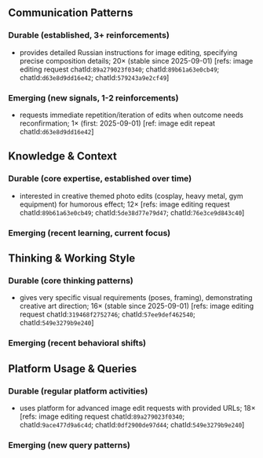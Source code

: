 ## Communication Patterns
### Durable (established, 3+ reinforcements)
- provides detailed Russian instructions for image editing, specifying precise composition details; 20× (stable since 2025-09-01) [refs: image editing request chatId:`89a279023f0340`; chatId:`89b61a63e0cb49`; chatId:`d63e8d9dd16e42`; chatId:`579243a9e2cf49`]

### Emerging (new signals, 1-2 reinforcements)
- requests immediate repetition/iteration of edits when outcome needs reconfirmation; 1× (first: 2025-09-01) [ref: image edit repeat chatId:`d63e8d9dd16e42`]

## Knowledge & Context
### Durable (core expertise, established over time)
- interested in creative themed photo edits (cosplay, heavy metal, gym equipment) for humorous effect; 12× [refs: image editing request chatId:`89b61a63e0cb49`; chatId:`5de38d77e79d47`; chatId:`76e3ce9d843c40`]

### Emerging (recent learning, current focus)

## Thinking & Working Style
### Durable (core thinking patterns)
- gives very specific visual requirements (poses, framing), demonstrating creative art direction; 16× (stable since 2025-09-01) [refs: image editing request chatId:`319468f2752746`; chatId:`57ee9def462540`; chatId:`549e3279b9e240`]

### Emerging (recent behavioral shifts)

## Platform Usage & Queries
### Durable (regular platform activities)
- uses platform for advanced image edit requests with provided URLs; 18× [refs: image editing request chatId:`89a279023f0340`; chatId:`9ace477d9a6c4d`; chatId:`0df2900de97d44`; chatId:`549e3279b9e240`]

### Emerging (new query patterns)